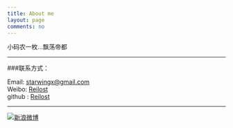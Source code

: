 ```yaml
---
title: About me
layout: page
comments: no
---
```


小码农一枚...飘荡帝都

----

###联系方式：        

Email: [starwingx@gmail.com](mailto:starwingx@gmail.com)     
Weibo: [Reilost](http://weibo.com/reilost)	 
github : [Reilost](https://github.com/reilost)        

----
[![新浪微博](http://service.t.sina.com.cn/widget/qmd/1899168757/6760e5c2/10.png)](http://weibo.com/u/1899168757?s=6uyXnP)